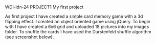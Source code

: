 WDI-ldn-24 PROJECT1
My first project

As first project I have created a simple card memory game with a 3d flipping effect. I created an object oriented game using jQuery. To begin with I have created a 6x6 grid and uploaded 18 pictures into my images folder.
To shuffle the cards I have used the Durstenfeld shuffle algorithm (see screenshot below).

<blockquote class="imgur-embed-pub" lang="en" data-id="a/ZcElF"><a href="//imgur.com/ZcElF"></a></blockquote><script async src="//s.imgur.com/min/embed.js" charset="utf-8"></script>
